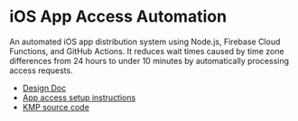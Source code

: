 
# iOS App Access Automation

An automated iOS app distribution system using Node.js, Firebase Cloud Functions, and GitHub Actions. It reduces wait times caused by time zone differences from 24 hours to under 10 minutes by automatically processing access requests.

* [Design Doc](https://aungthiha.github.io/iOSAppAccessAutomation/index.html)
* [App access setup instructions](https://aungthiha.github.io/iOSAppAccessAutomation/pages/firebase-setup.html)
* [KMP source code](https://github.com/AungThiha/KMPTemplate)
